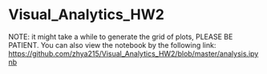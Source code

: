 # Visual_Analytics_HW2
NOTE: it might take a while to generate the grid of plots, PLEASE BE PATIENT.
You can also view the notebook by the following link: https://github.com/zhya215/Visual_Analytics_HW2/blob/master/analysis.ipynb
